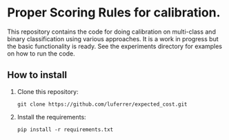# Proper Scoring Rules for calibration.

This repository contains the code for doing calibration on multi-class and binary classification using various approaches. It is a work in progress but the basic functionality is ready. See the experiments directory for examples on how to run the code.

## How to install

1. Clone this repository:  

   ```git clone https://github.com/luferrer/expected_cost.git```

2. Install the requirements:  

   ```pip install -r requirements.txt```


